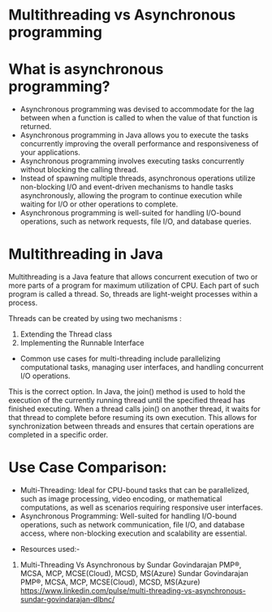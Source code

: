 # Multithreading vs Asynchronous programming
# What is asynchronous programming?
- Asynchronous programming was devised to accommodate for the lag between when a function is called to when the value of that function is returned.
- Asynchronous programming in Java allows you to execute the tasks concurrently improving the overall performance and responsiveness of your applications.
- Asynchronous programming involves executing tasks concurrently without blocking the calling thread.
- Instead of spawning multiple threads, asynchronous operations utilize non-blocking I/O and event-driven mechanisms to handle tasks asynchronously, 
  allowing the program to continue execution while waiting for I/O or other operations to complete.
- Asynchronous programming is well-suited for handling I/O-bound operations, such as network requests, file I/O, and database queries.

# Multithreading in Java
Multithreading is a Java feature that allows concurrent execution of two or more parts of a program for maximum utilization of CPU. 
Each part of such program is called a thread. So, threads are light-weight processes within a process.

Threads can be created by using two mechanisms :
1. Extending the Thread class
2. Implementing the Runnable Interface

- Common use cases for multi-threading include parallelizing computational tasks, managing user interfaces, and handling concurrent I/O operations.

This is the correct option. In Java, the join() method is used to hold the execution of the currently running thread until the specified thread has 
finished executing. When a thread calls join() on another thread, it waits for that thread to complete before resuming its own execution. 
This allows for synchronization between threads and ensures that certain operations are completed in a specific order.

# Use Case Comparison:
- Multi-Threading: Ideal for CPU-bound tasks that can be parallelized, such as image processing, video encoding, or mathematical computations, 
  as well as scenarios requiring responsive user interfaces.
- Asynchronous Programming: Well-suited for handling I/O-bound operations, such as network communication, file I/O, and database access, 
  where non-blocking execution and scalability are essential.

* Resources used:-
1. Multi-Threading Vs Asynchronous by Sundar Govindarajan PMP®, MCSA, MCP, MCSE(Cloud), MCSD, MS(Azure)
   Sundar Govindarajan PMP®, MCSA, MCP, MCSE(Cloud), MCSD, MS(Azure)
   https://www.linkedin.com/pulse/multi-threading-vs-asynchronous-sundar-govindarajan-dlbnc/
